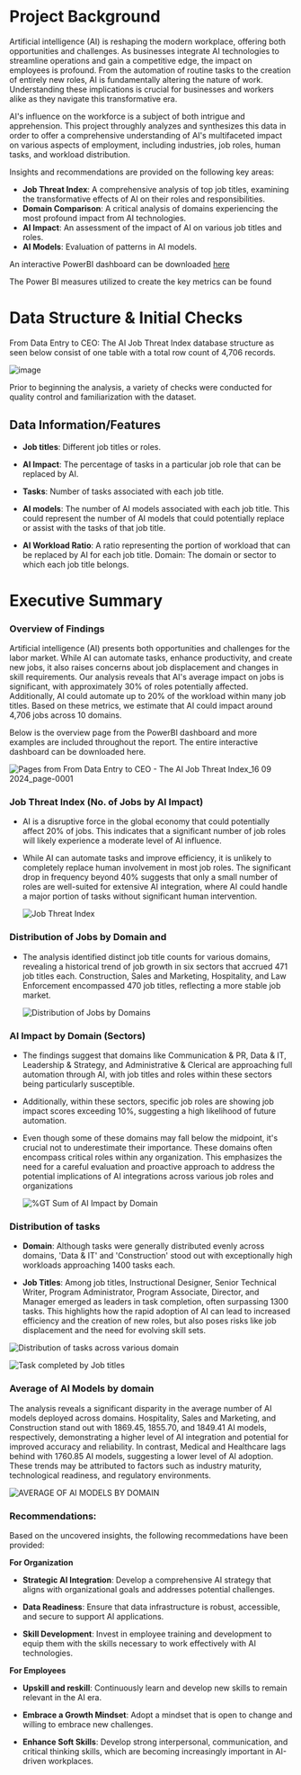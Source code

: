 # Project Background

Artificial intelligence (AI) is reshaping the modern workplace, offering both opportunities and challenges. As businesses integrate AI technologies to streamline operations and gain a competitive edge, the impact on employees is profound. From the automation of routine tasks to the creation of entirely new roles, AI is fundamentally altering the nature of work. Understanding these implications is crucial for businesses and workers alike as they navigate this transformative era.

AI's influence on the workforce is a subject of both intrigue and apprehension. This project throughly analyzes and synthesizes this data in order to offer a comprehensive understanding of AI's multifaceted impact on various aspects of employment, including industries, job roles, human tasks, and workload distribution. 

Insights and recommendations are provided on the following key areas: 

- **Job Threat Index**: A comprehensive analysis of top job titles, examining the transformative effects of AI on their roles and responsibilities.
- **Domain Comparison**: A critical analysis of domains experiencing the most profound impact from AI technologies.
- **AI Impact**: An assessment of the impact of AI on various job titles and roles.
- **AI Models**: Evaluation of patterns in AI models.

An interactive PowerBI dashboard can be downloaded [here](https://github.com/NATHANDA39/From-Data-Entry-to-CEO-The-AI-Job-Threat-Index/blob/main/From%20Data%20Entry%20to%20CEO%20-%20The%20AI%20Job%20Threat%20Index_Dashboard_25.09.2024.pdf)
  
The Power BI measures utilized to create the key metrics can be found 
  
# Data Structure & Initial Checks

From Data Entry to CEO: The AI Job Threat Index database structure as seen below consist of one table with a total row count of 4,706 records.
  
 ![image](https://github.com/user-attachments/assets/695baa6f-18a9-4bef-95a4-9f0d40a0d80c)

 Prior to beginning the analysis, a variety of checks were conducted for quality control and familiarization with the dataset. 

 ## Data Information/Features

- **Job titles**: Different job titles or roles.

- **AI Impact**: The percentage of tasks in a particular job role that can be replaced by AI.

- **Tasks**: Number of tasks associated with each job title.

- **AI models**: The number of AI models associated with each job title. This could represent the number of AI models that could potentially replace or assist with the tasks of that job title.

- **AI Workload Ratio**: A ratio representing the portion of workload that can be replaced by AI for each job title.
Domain: The domain or sector to which each job title belongs.


 # Executive Summary 
 
 ### Overview of Findings

Artificial intelligence (AI) presents both opportunities and challenges for the labor market. While AI can automate tasks, enhance productivity, and create new jobs, it also raises concerns about job displacement and changes in skill requirements. Our analysis reveals that AI's average impact on jobs is significant, with approximately 30% of roles potentially affected. Additionally, AI could automate up to 20% of the workload within many job titles. Based on these metrics, we estimate that AI could impact around 4,706 jobs across 10 domains.
 
Below is the overview page from the PowerBI dashboard and more examples are included throughout the report. The entire interactive dashboard can be downloaded here.

![Pages from From Data Entry to CEO - The AI Job Threat Index_16 09 2024_page-0001](https://github.com/user-attachments/assets/ea54c96c-fdd4-49b8-902e-77f143cbb0f7)

### Job Threat Index (No. of Jobs by AI Impact)

- AI is a disruptive force in the global economy that could potentially affect 20% of jobs. This indicates that a significant number of job roles will likely experience a moderate level of AI influence.

- While AI can automate tasks and improve efficiency, it is unlikely to completely replace human involvement in most job roles. The significant drop in frequency beyond 40% suggests that only a small number of roles are well-suited for extensive AI integration, where AI could handle a major portion of tasks without significant human intervention.

  ![Job Threat Index](https://github.com/user-attachments/assets/b8c37826-8636-4b36-8de0-f82286c3b203)

### Distribution of Jobs by Domain and 

- The analysis identified distinct job title counts for various domains, revealing a historical trend of job growth in six sectors that accrued 471 job titles each. Construction, Sales and Marketing, Hospitality, and Law Enforcement encompassed 470 job titles, reflecting a more stable job market.

  ![Distribution of Jobs by Domains](https://github.com/user-attachments/assets/3a3e3a6c-981b-4869-bcfa-07912efa3ad9)

### AI Impact by Domain (Sectors)
  
- The findings suggest that domains like Communication & PR, Data & IT, Leadership & Strategy, and Administrative & Clerical are approaching full automation through AI, with job titles and roles within these sectors being particularly susceptible.
  
- Additionally, within these sectors, specific job roles are showing job impact scores exceeding 10%, suggesting a high likelihood of future automation.

- Even though some of these domains may fall below the midpoint, it's crucial not to underestimate their importance. These domains often encompass critical roles within any organization. This emphasizes the need for a careful evaluation and proactive approach to address the potential implications of AI integrations across various job roles and organizations

  ![%GT Sum of AI Impact by Domain](https://github.com/user-attachments/assets/5c66f6a8-d077-4cd8-b451-f5e4ec7f7fbc)

### Distribution of tasks 

- **Domain**: Although tasks were generally distributed evenly across domains, 'Data & IT' and 'Construction' stood out with exceptionally high workloads approaching 1400 tasks each.

- **Job Titles**: Among job titles, Instructional Designer, Senior Technical Writer, Program Administrator, Program Associate, Director, and Manager emerged as leaders in task completion, often surpassing 1300 tasks. This highlights how the rapid adoption of AI can lead to increased efficiency and the creation of new roles, but also poses risks like job displacement and the need for evolving skill sets.

![Distribution of tasks across various domain](https://github.com/user-attachments/assets/92a36f96-acc0-45d9-826e-70b3d3d347cc)


![Task completed by Job titles](https://github.com/user-attachments/assets/d7b31e8d-c7eb-4951-838a-ce9dd0519df5)


### Average of AI Models by domain

The analysis reveals a significant disparity in the average number of AI models deployed across domains. Hospitality, Sales and Marketing, and Construction stand out with 1869.45, 1855.70, and 1849.41 AI models, respectively, demonstrating a higher level of AI integration and potential for improved accuracy and reliability. In contrast, Medical and Healthcare lags behind with 1760.85 AI models, suggesting a lower level of AI adoption. These trends may be attributed to factors such as industry maturity, technological readiness, and regulatory environments.

![AVERAGE OF AI MODELS BY DOMAIN](https://github.com/user-attachments/assets/52a373f5-9247-486a-bebf-87b9c1559c19)

### Recommendations: 

Based on the uncovered insights, the following recommedations have been provided: 

**For Organization**

- **Strategic AI Integration**: Develop a comprehensive AI strategy that aligns with organizational goals and addresses potential challenges.

- **Data Readiness**: Ensure that data infrastructure is robust, accessible, and secure to support AI applications.

- **Skill Development**: Invest in employee training and development to equip them with the skills necessary to work effectively with AI technologies.

**For Employees**

- **Upskill and reskill**: Continuously learn and develop new skills to remain relevant in the AI era.

- **Embrace a Growth Mindset**: Adopt a mindset that is open to change and willing to embrace new challenges.

- **Enhance Soft Skills**: Develop strong interpersonal, communication, and critical thinking skills, which are becoming increasingly important in AI-driven workplaces.




